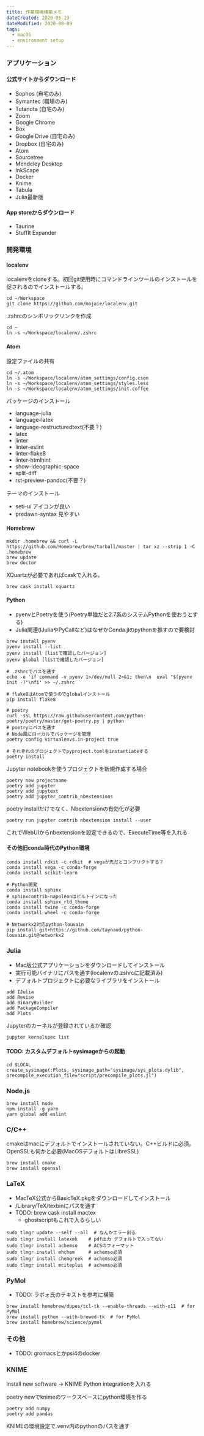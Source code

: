 ```yaml
---
title: 作業環境構築メモ
dateCreated: 2020-05-19
dateModified: 2020-08-09
tags:
  - macOS
  - environment setup
---
```



### アプリケーション


#### 公式サイトからダウンロード

- Sophos (自宅のみ)
- Symantec (職場のみ)
- Tutanota (自宅のみ)
- Zoom
- Google Chrome
- Box
- Google Drive (自宅のみ)
- Dropbox (自宅のみ)
- Atom
- Sourcetree
- Mendeley Desktop
- InkScape
- Docker
- Knime
- Tabula
- Julia最新版


#### App storeからダウンロード

- Taurine
- StuffIt Expander



### 開発環境


#### localenv

localenvをcloneする。初回git使用時にコマンドラインツールのインストールを促されるのでインストールする。

```
cd ~/Workspace
git clone https://github.com/mojaie/localenv.git
```

.zshrcのシンボリックリンクを作成
```
cd ~
ln -s ~/Workspace/localenv/.zshrc
```


#### Atom

設定ファイルの共有

```
cd ~/.atom
ln -s ~/Workspace/localenv/atom_settings/config.cson
ln -s ~/Workspace/localenv/atom_settings/styles.less
ln -s ~/Workspace/localenv/atom_settings/init.coffee
```

パッケージのインストール

- language-julia
- language-latex
- language-restructuredtext(不要？)
- latex
- linter
- linter-eslint
- linter-flake8
- linter-htmlhint
- show-ideographic-space
- split-diff
- rst-preview-pandoc(不要？)

テーマのインストール

- seti-ui アイコンが良い
- predawn-syntax 見やすい


#### Homebrew

```
mkdir .homebrew && curl -L https://github.com/Homebrew/brew/tarball/master | tar xz --strip 1 -C .homebrew
brew update
brew doctor
```

XQuartzが必要であればcaskで入れる。

```
brew cask install xquartz
```


#### Python

- pyenvとPoetryを使う(Poetry単独だと2.7系のシステムPythonを使おうとする)
- Julia関連(IJuliaやPyCallなど)はなぜかConda.jlのpythonを推すので要検討

```
brew install pyenv
pyenv install --list
pyenv install [listで確認したバージョン]
pyenv global [listで確認したバージョン]

# .zshrcでパスを通す
echo -e 'if command -v pyenv 1>/dev/null 2>&1; then\n  eval "$(pyenv init -)"\nfi' >> ~/.zshrc

# flake8はAtomで使うのでglobalインストール
pip install flake8

# poetry
curl -sSL https://raw.githubusercontent.com/python-poetry/poetry/master/get-poetry.py | python
# poetryにパスを通す
# Node風にローカルでパッケージを管理
poetry config virtualenvs.in-project true

# それぞれのプロジェクトでpyproject.tomlをinstantiateする
poetry install
```

Jupyter notebookを使うプロジェクトを新規作成する場合

```
poetry new projectname
poetry add jupyter
poetry add jupytext
poetry add jupyter_contrib_nbextensions
```

poetry installだけでなく、Nbextensionの有効化が必要

```
poetry run jupyter contrib nbextension install --user
```

これでWebUIからnbextensionを設定できるので、ExecuteTime等を入れる


#### その他旧conda時代のPython環境

```
conda install rdkit -c rdkit  # vegaが先だとコンフリクトする？
conda install vega -c conda-forge
conda install scikit-learn

# Python開発
conda install sphinx
# sphinxcontrib-napoleonはビルトインになった
conda install sphinx_rtd_theme
conda install twine -c conda-forge
conda install wheel -c conda-forge

# Networkx2対応python-louvain
pip install git+https://github.com/taynaud/python-louvain.git@networkx2
```



### Julia

- Mac版公式アプリケーションをダウンロードしてインストール
- 実行可能バイナリにパスを通す(localenvの.zshrcに記載済み)
- デフォルトプロジェクトに必要なライブラリをインストール

```
add IJulia
add Revise
add BinaryBuilder
add PackageCompiler
add Plots
```

Jupyterのカーネルが登録されているか確認

```
jupyter kernelspec list
```


#### TODO: カスタムデフォルトsysimageからの起動

```
cd $LOCAL
create_sysimage(:Plots, sysimage_path="sysimage/sys_plots.dylib", precompile_execution_file="script/precompile_plots.jl")
```



### Node.js

```
brew install node
npm install -g yarn
yarn global add eslint
```



### C/C++

cmakeはmacにデフォルトでインストールされていない。C++ビルドに必須。
OpenSSLも何かと必要(MacOSデフォルトはLibreSSL)


```
brew install cmake
brew install openssl
```



### LaTeX

- MacTeX公式からBasicTeX.pkgをダウンロードしてインストール
- /Library/TeX/texbinにパスを通す
- TODO: brew cask install mactex
  - ghostscriptもこれで入るらしい

```
sudo tlmgr update --self --all  # なんかエラー出る
sudo tlmgr install latexmk    # pdf出力 デフォルトで入ってない
sudo tlmgr install achemso    # ACSのフォーマット
sudo tlmgr install mhchem     # achemso必須
sudo tlmgr install chemgreek  # achemso必須
sudo tlmgr install mciteplus  # achemso必須
```



### PyMol

- TODO: ラボォ氏のテキストを参考に構築

```
brew install homebrew/dupes/tcl-tk --enable-threads --with-x11  # for PyMol
brew install python --with-brewed-tk  # for PyMol
brew install homebrew/science/pymol
```



### その他

- TODO: gromacsとかpsi4のdocker



### KNIME

Install new software -> KNIME Python integrationを入れる

poetry newでknimeのワークスペースにpython環境を作る

```
poetry add numpy
poetry add pandas
```

KNIMEの環境設定で.venv内のpythonのパスを通す
